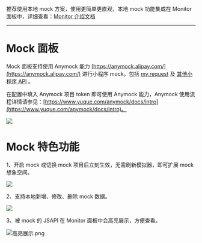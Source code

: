 推荐使用本地 mock 方案，使用更简单更直观，本地 mock 功能集成在 Monitor 面板中，详细查看：[Monitor 介绍文档](https://opendocs.alipay.com/mini/miniu/monitor#%E6%9C%AC%E5%9C%B0Mock%E9%9D%A2%E6%9D%BF)

---

# Mock 面板

Mock 面板支持使用 Anymock 能力 [https://anymock.alipay.com/](https://anymock.alipay.com/) 进行小程序 mock，包括 [my.request](https://opendocs.alipay.com/mini/api/owycmh) 及 [其他小程序 API](https://opendocs.alipay.com/mini/api) 。

在配置中填入 Anymock 项目 token 即可使用 Anymock 能力，Anymock 使用流程详情请参见：[https://www.yuque.com/anymock/docs/intro](https://www.yuque.com/anymock/docs/intro)。

![](https://gw.alipayobjects.com/mdn/rms_dfc0fe/afts/img/A*D5YSTJqwVPcAAAAAAAAAAAAAARQnAQ#align=left&display=inline&height=671&margin=%5Bobject%20Object%5D&originHeight=2034&originWidth=3554&status=done&style=none&width=1172)

# Mock 特色功能

1、开启 mock 或切换 mock 项目后立刻生效，无需刷新模拟器，即可扩展 mock 想象空间。

![](https://gw.alipayobjects.com/mdn/rms_dfc0fe/afts/img/A*DEXNQLITmJAAAAAAAAAAAAAAARQnAQ#align=left&display=inline&height=671&margin=%5Bobject%20Object%5D&originHeight=2036&originWidth=3554&status=done&style=none&width=1172)

2、支持本地新增、修改、删除 mock 数据。

![](https://gw.alipayobjects.com/mdn/rms_dfc0fe/afts/img/A*-sQDRoduIt8AAAAAAAAAAAAAARQnAQ#align=left&display=inline&height=671&margin=%5Bobject%20Object%5D&originHeight=2036&originWidth=3554&status=done&style=none&width=1172)

3、被 mock 的 JSAPI 在 Monitor 面板中会高亮展示，方便查看。

![高亮展示.png](https://cdn.nlark.com/yuque/0/2021/png/179989/1614136658130-9cd79f1d-e3ce-4c52-aee0-d8b18eead314.png#align=left&display=inline&height=669&margin=%5Bobject%20Object%5D&name=%E9%AB%98%E4%BA%AE%E5%B1%95%E7%A4%BA.png&originHeight=763&originWidth=1337&size=236432&status=done&style=none&width=1172)
